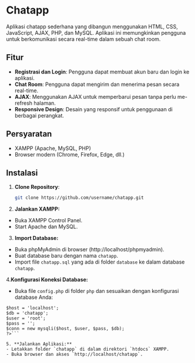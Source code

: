 # Chatapp

Aplikasi chatapp sederhana yang dibangun menggunakan HTML, CSS, JavaScript, AJAX, PHP, dan MySQL. Aplikasi ini memungkinkan pengguna untuk berkomunikasi secara real-time dalam sebuah chat room.

## Fitur

- **Registrasi dan Login**: Pengguna dapat membuat akun baru dan login ke aplikasi.
- **Chat Room**: Pengguna dapat mengirim dan menerima pesan secara real-time.
- **AJAX**: Menggunakan AJAX untuk memperbarui pesan tanpa perlu me-refresh halaman.
- **Responsive Design**: Desain yang responsif untuk penggunaan di berbagai perangkat.

## Persyaratan

- XAMPP (Apache, MySQL, PHP)
- Browser modern (Chrome, Firefox, Edge, dll.)

## Instalasi

1. **Clone Repository**:
   ```bash
   git clone https://github.com/username/chatapp.git
   ```

2. **Jalankan XAMPP:**
- Buka XAMPP Control Panel.
- Start Apache dan MySQL.

3. **Import Database:**
- Buka phpMyAdmin di browser (http://localhost/phpmyadmin).
- Buat database baru dengan nama `chatapp`.
- Import file `chatapp.sql` yang ada di folder `database` ke dalam database `chatapp`.

4.**Konfigurasi Koneksi Database:**
- Buka file `config.php` di folder `php` dan sesuaikan dengan konfigurasi database Anda:

```<?php
$host = 'localhost';
$db = 'chatapp';
$user = 'root';
$pass = '';
$conn = new mysqli($host, $user, $pass, $db);
?>```

5. **Jalankan Aplikasi:**
- Letakkan folder `chatapp` di dalam direktori `htdocs` XAMPP.
- Buka browser dan akses `http://localhost/chatapp`.

